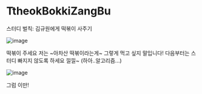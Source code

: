 # TtheokBokkiZangBu
스터디 벌칙: 김규원에게 떡볶이 사주기

![image](https://user-images.githubusercontent.com/80209277/215726684-bd42061f-41ae-40aa-ba2f-df93de704b79.png)

떡볶이 주세요
저는 ~아차산 떡볶이라는게~ 그렇게 먹고 싶지 말입니다!
다음부터는 스터디 빠지지 않도록 하세요 낄낄~ (하아..알고리즘...)

![image](https://user-images.githubusercontent.com/80209277/215726972-17f623da-897a-4a25-9b5c-dd2b7cda396f.png)

그럼 이만!
